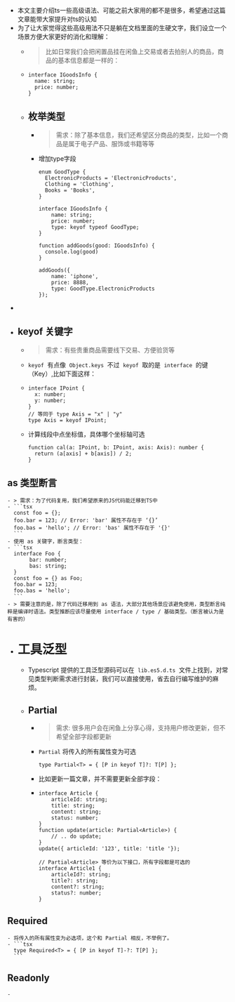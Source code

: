 - 本文主要介绍ts一些高级语法、可能之前大家用的都不是很多，希望通过这篇文章能带大家提升对ts的认知
- 为了让大家觉得这些高级用法不只是躺在文档里面的生硬文字，我们设立一个场景方便大家更好的消化和理解：
	- > 比如日常我们会把闲置品挂在闲鱼上交易或者去拍别人的商品，商品的基本信息都是一样的：
	- ```tsx
	  interface IGoodsInfo {
	  	name: string;
	  	price: number;
	  }
	  ```
	- ## 枚举类型
		- > 需求：除了基本信息，我们还希望区分商品的类型，比如一个商品是属于电子产品、服饰或书籍等等
		- 增加type字段
		  ```tsx
		  enum GoodType {
		  	ElectronicProducts = 'ElectronicProducts',
		  	Clothing = 'Clothing',
		  	Books = 'Books',
		  }
		  
		  interface IGoodsInfo {
		      name: string;
		      price: number;
		      type: keyof typeof GoodType;
		  }
		  
		  function addGoods(good: IGoodsInfo) {
		  	console.log(good)
		  }
		  
		  addGoods({ 
		      name: 'iphone',
		      price: 8888,
		      type: GoodType.ElectronicProducts
		  });
		  
		  ```
-
- ## keyof 关键字
	- > 需求：有些贵重商品需要线下交易、方便验货等
	- `keyof`  有点像  `Object.keys`  不过  `keyof`  取的是  `interface`  的键（Key）,比如下面这样：
	- ```tsx
	  interface IPoint {
	    x: number;
	    y: number;
	  }
	  // 等同于 type Axis = "x" | "y"
	  type Axis = keyof IPoint;
	  ```
	- 计算线段中点坐标值，具体哪个坐标轴可选
	  ```tsx
	  function cal(a: IPoint, b: IPoint, axis: Axis): number {
	    return (a[axis] + b[axis]) / 2;
	  }
	  ```
## as 类型断言
	- > 需求：为了代码复用，我们希望原来的JS代码能迁移到TS中
	- ```tsx
	  const foo = {};
	  foo.bar = 123; // Error: 'bar' 属性不存在于 ‘{}’
	  foo.bas = 'hello'; // Error: 'bas' 属性不存在于 '{}'
	  ```
	- 使用 as 关键字，断言类型：
	- ```tsx
	  interface Foo {
	       bar: number;
	       bas: string;
	  }
	  const foo = {} as Foo;
	  foo.bar = 123;
	  foo.bas = 'hello';
	  ```
	- > 需要注意的是，除了代码迁移用到 as 语法，大部分其他场景应该避免使用，类型断言纯粹是编译时语法。类型推断应该尽量使用 interface / type / 基础类型。（断言被认为是有害的）
- # 工具泛型
	- Typescript 提供的工具泛型源码可以在  `lib.es5.d.ts`  文件上找到，对常见类型判断需求进行封装，我们可以直接使用，省去自行编写维护的麻烦。
	- ## Partial
		- > 需求: 很多用户会在闲鱼上分享心得，支持用户修改更新，但不希望全部字段都更新
		- `Partial` 将传入的所有属性变为可选
		  ```tsx
		  type Partial<T> = { [P in keyof T]?: T[P] };
		  ```
		- 比如更新一篇文章，并不需要更新全部字段：
		- ```tsx
		  interface Article {
		      articleId: string;
		      title: string;
		      content: string;
		      status: number;
		  }
		  function update(article: Partial<Article>) {
		      // .. do update;
		  }
		  update({ articleId: '123', title: 'title '});
		  
		  // Partial<Article> 等价为以下接口，所有字段都是可选的
		  interface Article1 {
		      articleId?: string;
		      title?: string;
		      content?: string;
		      status?: number;
		  }
		  ```
## Required
	- 将传入的所有属性变为必选项，这个和 Partial 相反，不举例了。
	- ```tsx
	  type Required<T> = { [P in keyof T]-?: T[P] };
	  ```
## Readonly
	-